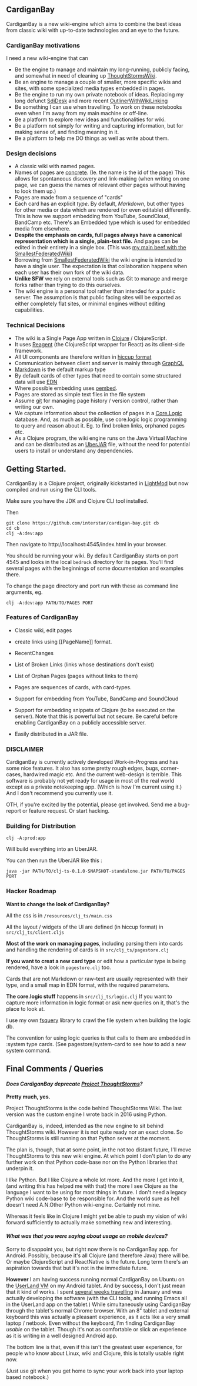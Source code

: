 
## CardiganBay

CardiganBay is a new wiki-engine which aims to combine the best ideas from classic wiki with up-to-date technologies and an eye to the future. 


### CardiganBay motivations


I need a new wiki-engine that can 
* Be the engine to manage and maintain my long-running, publicly facing, and somewhat in need of cleaning up [ThoughtStormsWiki](http://thoughtstorms.info/view/ThoughtStorms).
* Be an engine to manage a couple of smaller, more specific wikis and sites, with some specialized media types embedded in pages. 
* Be the engine to run my own private notebook of ideas. Replacing my long defunct [SdiDesk](http://thoughtstorms.info/view/SdiDesk) and more recent [OutlinerWithWikiLinking](http://thoughtstorms.info/view/OutlinerWithWikiLinking)
* Be something I can use when travelling. To work on these notebooks even when I'm away from my main machine or off-line.
* Be a platform to explore new ideas and functionalities for wiki.
* Be a platform not simply for writing and capturing information, but for making sense of, and finding meaning in it.
* Be a platform to help me DO things as well as write about them.
 


### Design decisions

* A classic wiki with named pages.
* Names of pages are [concrete](http://thoughtstorms.info/view/ConcretePageNames). (Ie. the name is the id of the page) This allows for spontaneous discovery and link-making (when writing on one page, we can guess the names of relevant other pages without having to look them up.)
* Pages are made from a sequence of "cards"
* Each card has an explicit *type*. By default, *Markdown*, but other types for other media or data which are rendered (or even editable) differently. This is how we support embedding from YouTube, SoundCloud, BandCamp etc. There's an Embedded type which is used for embedded media from elsewhere.
* **Despite the emphasis on cards, full pages always have a canonical representation which is a single, plain-text file.** And pages can be edited in their entirety in a single box. (This was [my main beef with the SmallestFederatedWiki](http://thoughtstorms.info/view/LeavingTheSFW))
* Borrowing from [SmallestFederatedWiki](http://fed.wiki.org/view/welcome-visitors) the wiki engine is intended to have a single user. The expectation is that collaboration happens when each user has their own fork of the wiki data. 
* **Unlike SFW** we rely on external tools such as Git to manage and merge forks rather than trying to do this ourselves.
* The wiki engine is a personal tool rather than intended for a public server. The assumption is that public facing sites will be exported as either completely flat sites, or minimal engines without editing capabilities.



### Technical Decisions

* The wiki is a Single Page App written in [Clojure](https://clojure.org/) / ClojureScript. 
* It uses [Reagent](https://reagent-project.github.io/) (the ClojureScript wrapper for React) as its client-side framework.
* All UI components are therefore written in [hiccup format](https://github.com/weavejester/hiccup)
* Communication between client and server is mainly through [GraphQL](https://graphql.org/)
* [Markdown](https://daringfireball.net/projects/markdown/) is the default markup type
* By default cards of other types that need to contain some structured data will use [EDN](https://github.com/edn-format/edn)
* Where possible embedding uses [oembed](https://oembed.com/).
* Pages are stored as simple text files in the file system
* Assume [git](https://git-scm.com/) for managing page history / version control, rather than writing our own.
* We capture information about the collection of pages in a [Core.Logic](https://github.com/clojure/core.logic) database. And, as much as possible, use core.logic logic programming to query and reason about it. Eg. to find broken links, orphaned pages etc.
* As a Clojure program, the wiki engine runs on the Java Virtual Machine and can be distributed as an [UberJAR](https://stackoverflow.com/questions/11947037/what-is-an-uber-jar) file, without the need for potential users to install or understand any dependencies.

## Getting Started.

CardiganBay is a Clojure project, originally kickstarted in [LightMod](https://sekao.net/lightmod/) but now compiled and run using the CLI tools.


Make sure you have the JDK and Clojure CLI tool installed.

Then

```
git clone https://github.com/interstar/cardigan-bay.git cb
cd cb
clj -A:dev:app

```

Then navigate to http://localhost:4545/index.html in your browser.

You should be running your wiki. By default CardiganBay starts on port 4545 and looks in the local `bedrock` directory for its pages. You'll find several pages with the beginnings of some documentation and examples there.

To change the page directory and port run with these as command line arguments, eg. 

```
clj -A:dev:app PATH/TO/PAGES PORT
```

### Features of CardiganBay

* Classic wiki, edit pages
* create links using [[PageName]] format.
* RecentChanges
* List of Broken Links (links whose destinations don't exist)
* List of Orphan Pages (pages without links to them)

* Pages are sequences of cards, with card-types. 
* Support for embedding from YouTube, BandCamp and SoundCloud
* Support for embedding snippets of Clojure (to be executed on the server). Note that this is powerful but not secure. Be careful before enabling CardiganBay on a publicly accessible server.
* Easily distributed in a JAR file.

### DISCLAIMER

CardiganBay is currently actively developed Work-in-Progress and has some nice features. It also has some pretty rough edges, bugs, corner-cases, hardwired magic etc. And the current web-design is terrible. This software is probably not yet ready for usage in most of the real world except as a private notekeeping app. (Which is how I'm current using it.) And I don't recommend you currently use it.

OTH, if you're excited by the potential, please get involved. Send me a bug-report or feature request. Or start hacking. 

### Building for Distribution

```
clj -A:prod:app

```

Will build everything into an UberJAR.

You can then run the UberJAR like this :

```
java -jar PATH/TO/clj-ts-0.1.0-SNAPSHOT-standalone.jar PATH/TO/PAGES PORT

```

### Hacker Roadmap

**Want to change the look of CardiganBay?**

All the css is in `/resources/clj_ts/main.css`

All the layout / widgets of the UI are defined (in hiccup format) in `src/clj_ts/client.cljs`

**Most of the work on managing pages**, including parsing them into cards and handling the rendering of cards is in `src/clj_ts/pagestore.clj` 

**If you want to creat a new card type** or edit how a particular type is being rendered, have a look in `pagestore.clj` too.

Cards that are not Markdown or raw-text are usually represented with their type, and a small map in EDN format, with the required parameters.

**The core.logic stuff** happens in `src/clj_ts/logic.clj` If you want to capture more information in logic format or ask new queries on it, that's the place to look at.

I use my own [fsquery](https://github.com/interstar/FSQuery-CLJ) library to crawl the file system when building the logic db. 

The convention for using logic queries is that calls to them are embedded in :system type cards. (See pagestore/system-card to see how to add a new system command. 

## Final Comments / Queries

#### *Does CardiganBay deprecate [Project ThoughtStorms](https://github.com/interstar/ThoughtStorms)?*

**Pretty much, yes.**

Project ThoughtStorms is the code behind ThoughtStorms Wiki. The last version was the custom engine I wrote back in 2016 using Python.

CardiganBay is, indeed, intended as the new engine to sit behind ThoughtStorms wiki. However it is not quite ready nor an exact clone. So ThoughtStorms is still running on that Python server at the moment.

The plan is, though, that at some point, in the not too distant future, I'll move ThoughtStorms to this new wiki engine. At which point I don't plan to do any further work on that Python code-base nor on the Python libraries that underpin it.

I *like* Python. But I like Clojure a whole lot more. And the more I get into it, (and writing this has helped me with that) the more I see Clojure as the language I want to be using for most things in future. I don't need a legacy Python wiki code-base to be responsible for. And the world sure as hell doesn't need A.N.Other Python wiki-engine. Certainly not mine.

Whereas it feels like in Clojure I might yet be able to push my vision of wiki forward sufficiently to actually make something new and interesting.

#### *What was that you were saying about usage on mobile devices?*

Sorry to disappoint you, but right now there is no CardiganBay app. for Android. Possibly, because it's all Clojure (and therefore Java) there will be. Or maybe ClojureScript and ReactNative is the future. Long term there's an aspiration towards that but it's not in the immediate future.

**However** I am having success running normal CardiganBay on Ubuntu on the [UserLand VM](https://www.fossmint.com/userland-run-linux-distros-on-android/) on my Android tablet. And by success, I don't just mean that it kind of works. I spent [several weeks travelling](http://sdi.thoughtstorms.info/?p=1392) in January and was actually developing the software (with the CLI tools, and running Emacs all in the UserLand app on the tablet.) While simultaneously using CardiganBay through the tablet's normal Chrome browser. With an 8" tablet and external keyboard this was actually a pleasant experience, as it acts like a very small laptop / netbook. Even without the keyboard, I'm finding CardiganBay *usable* on the tablet. Though it's not as comfortable or slick an experience as it is writing in a well designed Android app.

The bottom line is that, even if this isn't the greatest user experience, for people who know about Linux, wiki and Clojure, this is totally usable right now. 

(Just use git when you get home to sync your work back into your laptop based notebook.)
